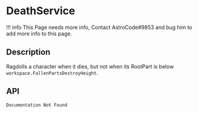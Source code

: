# DeathService

!!! info
    This Page needs more info, Contact AstroCode#9853 and bug him to add more info to this page.

## Description

Ragdolls a character when it dies, but not when its RootPart is below `workspace.FallenPartsDestroyHeight`.

## API

    Documentation Not Found